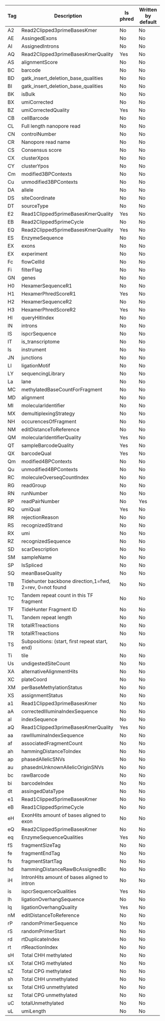 | Tag   | Description                                             | Is phred   | Written by default   |
|-------|---------------------------------------------------------|------------|----------------------|
| A2    | Read2Clipped3primeBasesKmer                             | No         | No                   |
| AE    | AssingedExons                                           | No         | No                   |
| AI    | AssignedIntrons                                         | No         | No                   |
| AQ    | Read2Clipped3primeBasesKmerQuality                      | Yes        | No                   |
| AS    | alignmentScore                                          | No         | No                   |
| BC    | barcode                                                 | No         | No                   |
| BD    | gatk_insert_deletion_base_qualities                     | No         | No                   |
| BI    | gatk_insert_deletion_base_qualities                     | No         | No                   |
| BK    | isBulk                                                  | No         | No                   |
| BX    | umiCorrected                                            | No         | No                   |
| BZ    | umiCorrectedQuality                                     | Yes        | No                   |
| CB    | cellBarcode                                             | No         | No                   |
| CL    | Full length nanopore read                               | No         | No                   |
| CN    | controlNumber                                           | No         | No                   |
| CR    | Nanopore read name                                      | No         | No                   |
| CS    | Consensus score                                         | No         | No                   |
| CX    | clusterXpos                                             | No         | No                   |
| CY    | clusterYpos                                             | No         | No                   |
| Cm    | modified3BPContexts                                     | No         | No                   |
| Cu    | unmodified3BPContexts                                   | No         | No                   |
| DA    | allele                                                  | No         | No                   |
| DS    | siteCoordinate                                          | No         | No                   |
| DT    | sourceType                                              | No         | No                   |
| E2    | Read1Clipped5primeBasesKmerQuality                      | Yes        | No                   |
| EB    | Read2Clipped5primeCycle                                 | No         | No                   |
| EQ    | Read2Clipped5primeBasesKmerQuality                      | Yes        | No                   |
| ES    | EnzymeSequence                                          | No         | No                   |
| EX    | exons                                                   | No         | No                   |
| EX    | experiment                                              | No         | No                   |
| Fc    | flowCellId                                              | No         | No                   |
| Fi    | filterFlag                                              | No         | No                   |
| GN    | genes                                                   | No         | No                   |
| H0    | HexamerSequenceR1                                       | No         | No                   |
| H1    | HexamerPhredScoreR1                                     | Yes        | No                   |
| H2    | HexamerSequenceR2                                       | No         | No                   |
| H3    | HexamerPhredScoreR2                                     | Yes        | No                   |
| HI    | queryHitIndex                                           | No         | No                   |
| IN    | introns                                                 | No         | No                   |
| IS    | ispcrSequence                                           | No         | No                   |
| IT    | is_transcriptome                                        | No         | No                   |
| Is    | instrument                                              | No         | No                   |
| JN    | junctions                                               | No         | No                   |
| LI    | ligationMotif                                           | No         | No                   |
| LY    | sequencingLibrary                                       | No         | No                   |
| La    | lane                                                    | No         | No                   |
| MC    | methylatedBaseCountForFragment                          | No         | No                   |
| MD    | alignment                                               | No         | No                   |
| MI    | molecularIdentifier                                     | No         | No                   |
| MX    | demultiplexingStrategy                                  | No         | No                   |
| NH    | occurencesOfFragment                                    | No         | No                   |
| NM    | editDistanceToReference                                 | No         | No                   |
| QM    | molecularIdentifierQuality                              | Yes        | No                   |
| QT    | sampleBarcodeQuality                                    | Yes        | No                   |
| QX    | barcodeQual                                             | Yes        | No                   |
| Qm    | modified4BPContexts                                     | No         | No                   |
| Qu    | unmodified4BPContexts                                   | No         | No                   |
| RC    | moleculeOverseqCountIndex                               | No         | No                   |
| RG    | readGroup                                               | No         | No                   |
| RN    | runNumber                                               | No         | No                   |
| RP    | readPairNumber                                          | No         | Yes                  |
| RQ    | umiQual                                                 | Yes        | No                   |
| RR    | rejectionReason                                         | No         | No                   |
| RS    | recognizedStrand                                        | No         | No                   |
| RX    | umi                                                     | No         | No                   |
| RZ    | recognizedSequence                                      | No         | No                   |
| SD    | scarDescription                                         | No         | No                   |
| SM    | sampleName                                              | No         | No                   |
| SP    | IsSpliced                                               | No         | No                   |
| SQ    | meanBaseQuality                                         | No         | No                   |
| TB    | Tidehunter backbone direction,1=fwd, 2=rev, 0=not found | No         | No                   |
| TC    | Tandem repeat count in this TF fragment                 | No         | No                   |
| TF    | TideHunter Fragment ID                                  | No         | No                   |
| TL    | Tandem repeat length                                    | No         | No                   |
| TR    | totalRTreactions                                        | No         | No                   |
| TR    | totalRTreactions                                        | No         | No                   |
| TS    | Subpositions: (start, first repeat start, end)          | No         | No                   |
| Ti    | tile                                                    | No         | No                   |
| Us    | undigestedSiteCount                                     | No         | No                   |
| XA    | alternativeAlignmentHits                                | No         | No                   |
| XC    | plateCoord                                              | No         | No                   |
| XM    | perBaseMethylationStatus                                | No         | No                   |
| XS    | assignmentStatus                                        | No         | No                   |
| a1    | Read1Clipped3primeBasesKmer                             | No         | No                   |
| aA    | correctedIlluminaIndexSequence                          | No         | No                   |
| aI    | indexSequence                                           | No         | No                   |
| aQ    | Read1Clipped3primeBasesKmerQuality                      | Yes        | No                   |
| aa    | rawIlluminaIndexSequence                                | No         | No                   |
| af    | associatedFragmentCount                                 | No         | No                   |
| ah    | hammingDistanceToIndex                                  | No         | No                   |
| ap    | phasedAllelicSNVs                                       | No         | No                   |
| au    | phasednUnknownAllelicOriginSNVs                         | No         | No                   |
| bc    | rawBarcode                                              | No         | No                   |
| bi    | barcodeIndex                                            | No         | No                   |
| dt    | assingedDataType                                        | No         | No                   |
| e1    | Read1Clipped5primeBasesKmer                             | No         | No                   |
| eB    | Read1Clipped5primeCycle                                 | No         | No                   |
| eH    | ExonHits amount of bases aligned to exon                | No         | No                   |
| eQ    | Read2Clipped5primeBasesKmer                             | No         | No                   |
| eq    | EnzymeSequenceQualities                                 | Yes        | No                   |
| fS    | fragmentSizeTag                                         | No         | No                   |
| fe    | fragmentEndTag                                          | No         | No                   |
| fs    | fragmentStartTag                                        | No         | No                   |
| hd    | hammingDistanceRawBcAssignedBc                          | No         | No                   |
| iH    | IntronHits amount of bases aligned to intron            | No         | No                   |
| is    | ispcrSequenceQualities                                  | Yes        | No                   |
| lh    | ligationOverhangSequence                                | No         | No                   |
| lq    | ligationOverhangQuality                                 | Yes        | No                   |
| nM    | editDistanceToReference                                 | No         | No                   |
| rP    | randomPrimerSequence                                    | No         | No                   |
| rS    | randomPrimerStart                                       | No         | No                   |
| rd    | rtDuplicateIndex                                        | No         | No                   |
| rt    | rtReactionIndex                                         | No         | No                   |
| sH    | Total CHH methylated                                    | No         | No                   |
| sX    | Total CHG methylated                                    | No         | No                   |
| sZ    | Total CPG methylated                                    | No         | No                   |
| sh    | Total CHH unmethylated                                  | No         | No                   |
| sx    | Total CHG unmethylated                                  | No         | No                   |
| sz    | Total CPG unmethylated                                  | No         | No                   |
| uC    | totalUnmethylated                                       | No         | No                   |
| uL    | umiLength                                               | No         | No                   |
